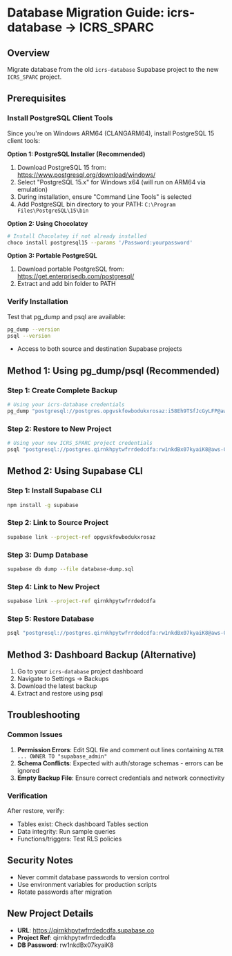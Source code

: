# Database Migration Guide: icrs-database → ICRS_SPARC

## Overview
Migrate database from the old `icrs-database` Supabase project to the new `ICRS_SPARC` project.

## Prerequisites

### Install PostgreSQL Client Tools
Since you're on Windows ARM64 (CLANGARM64), install PostgreSQL 15 client tools:

**Option 1: PostgreSQL Installer (Recommended)**
1. Download PostgreSQL 15 from: https://www.postgresql.org/download/windows/
2. Select "PostgreSQL 15.x" for Windows x64 (will run on ARM64 via emulation)
3. During installation, ensure "Command Line Tools" is selected
4. Add PostgreSQL bin directory to your PATH: `C:\Program Files\PostgreSQL\15\bin`

**Option 2: Using Chocolatey**
```bash
# Install Chocolatey if not already installed
choco install postgresql15 --params '/Password:yourpassword'
```

**Option 3: Portable PostgreSQL**
1. Download portable PostgreSQL from: https://get.enterprisedb.com/postgresql/
2. Extract and add bin folder to PATH

### Verify Installation
Test that pg_dump and psql are available:
```bash
pg_dump --version
psql --version
```

- Access to both source and destination Supabase projects

## Method 1: Using pg_dump/psql (Recommended)

### Step 1: Create Complete Backup
```bash
# Using your icrs-database credentials
pg_dump "postgresql://postgres.opgvskfowbodukxrosaz:i58Eh9TSfJcGyLFP@aws-0-us-east-1.pooler.supabase.com:5432/postgres?sslmode=require" --disable-triggers > database-backup-complete.sql
```

### Step 2: Restore to New Project
```bash
# Using your new ICRS_SPARC project credentials
psql "postgresql://postgres.qirnkhpytwfrrdedcdfa:rw1nkdBx07kyaiK8@aws-0-us-east-1.pooler.supabase.com:5432/postgres?sslmode=require" -f database-backup-complete.sql
```

## Method 2: Using Supabase CLI

### Step 1: Install Supabase CLI
```bash
npm install -g supabase
```

### Step 2: Link to Source Project
```bash
supabase link --project-ref opgvskfowbodukxrosaz
```

### Step 3: Dump Database
```bash
supabase db dump --file database-dump.sql
```

### Step 4: Link to New Project
```bash
supabase link --project-ref qirnkhpytwfrrdedcdfa
```

### Step 5: Restore Database
```bash
psql "postgresql://postgres.qirnkhpytwfrrdedcdfa:rw1nkdBx07kyaiK8@aws-0-us-east-1.pooler.supabase.com:5432/postgres?sslmode=require" -f database-dump.sql
```

## Method 3: Dashboard Backup (Alternative)

1. Go to your `icrs-database` project dashboard
2. Navigate to Settings → Backups
3. Download the latest backup
4. Extract and restore using psql

## Troubleshooting

### Common Issues
1. **Permission Errors**: Edit SQL file and comment out lines containing `ALTER ... OWNER TO "supabase_admin"`
2. **Schema Conflicts**: Expected with auth/storage schemas - errors can be ignored
3. **Empty Backup File**: Ensure correct credentials and network connectivity

### Verification
After restore, verify:
- Tables exist: Check dashboard Tables section
- Data integrity: Run sample queries
- Functions/triggers: Test RLS policies

## Security Notes
- Never commit database passwords to version control
- Use environment variables for production scripts
- Rotate passwords after migration

## New Project Details
- **URL**: https://qirnkhpytwfrrdedcdfa.supabase.co
- **Project Ref**: qirnkhpytwfrrdedcdfa
- **DB Password**: rw1nkdBx07kyaiK8